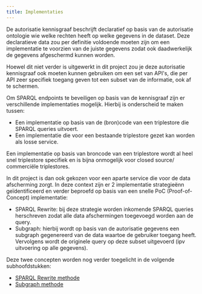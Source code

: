 ```yaml
---
title: Implementaties
---
```


De autorisatie kennisgraaf beschrijft declaratief op basis van de autorisatie ontologie wie welke rechten heeft op welke gegevens in de dataset. Deze
declaratieve data zou per definitie voldoende moeten zijn om een implementatie te voorzien van de
juiste gegevens zodat ook daadwerkelijk de gegevens afgeschermd kunnen worden. 

Hoewel dit niet verder is uitgewerkt in dit project zou je deze autorisatie kennisgraaf ook moeten kunnen gebruiken om een set van API's, die per API zeer specifiek toegang geven tot een subset van de informatie, ook af te schermen. 

Om SPARQL endpoints te beveiligen op basis van de kennisgraaf zijn er verschillende implementaties mogelijk. Hierbij is onderscheid te maken tussen: 

- Een implementatie op basis van de (bron)code van een triplestore die SPARQL
queries uitvoert. 
- Een implementatie die voor een bestaande triplestore gezet kan worden als losse
service. 

Een implementatie op basis van broncode van een triplestore wordt al heel snel triplestore
specifiek en is bijna onmogelijk voor closed source/ commerciële triplestores. 

In dit project is dan ook gekozen voor een aparte service die voor de data afscherming zorgt. In deze
context zijn er 2 implementatie strategieënn geïdentificeerd en verder beproefd op basis van een snelle PoC (Proof-of-Concept) implementatie: 

- SPARQL Rewrite: bij deze strategie worden inkomende SPARQL queries herschreven zodat
alle data afschermingen toegevoegd worden aan de query. 
- Subgraph: hierbij wordt op basis van de
autorisatie gegevens een subgraph gegenereerd van de data waartoe de gebruiker toegang heeft.
Vervolgens wordt de originele query op deze subset uitgevoerd (ipv uitvoering op alle gegevens). 

Deze twee concepten worden nog verder toegelicht in de volgende subhoofdstukken: 
- [SPARQL Rewrite methode](./rewrite.md)
- [Subgraph methode](./subgraph.md)
